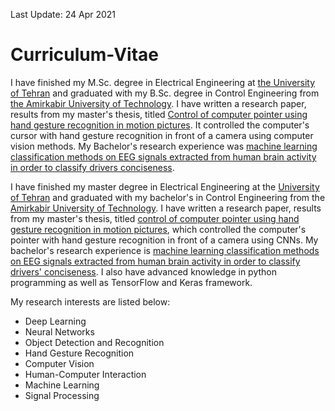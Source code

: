 Last Update: 24 Apr 2021
# Curriculum-Vitae

I have finished my M.Sc. degree in Electrical Engineering at [the University of Tehran](https://ut.ac.ir/en) and graduated with my B.Sc. degree in Control Engineering from [the Amirkabir University of Technology](https://aut.ac.ir/en). I have written a research paper, results from my master's thesis, titled [Control of computer pointer using hand gesture recognition in motion pictures](https://github.com/Youlenda/Mouse-using-hand-gesture-recognition-). It controlled the computer's cursor with hand gesture recognition in front of a camera using computer vision methods. My Bachelor's research experience was [machine learning classification methods on EEG signals extracted from human brain activity in order to classify drivers conciseness](https://github.com/Youlenda/Driver-s-consciousness-level-analysis-using-EEG-signals). 


I  have finished my master degree in Electrical Engineering at the [University of Tehran](https://ut.ac.ir/en) and graduated with my bachelor's in Control Engineering from the [Amirkabir University of Technology](https://aut.ac.ir/en). I have written a research paper, results from my master's thesis, titled [control of computer pointer using hand gesture recognition in motion pictures](https://github.com/Youlenda/Mouse-using-hand-gesture-recognition-), which controlled the computer's pointer with hand gesture recognition in front of a camera using CNNs. My bachelor's research experience is [machine learning classification methods on EEG signals extracted from human brain activity in order to classify drivers' conciseness](https://github.com/Youlenda/Driver-s-consciousness-level-analysis-using-EEG-signals). I also have advanced knowledge in python programming as well as TensorFlow and Keras framework.

My research interests are listed below:

* Deep Learning
* Neural Networks
* Object Detection and Recognition
* Hand Gesture Recognition
* Computer Vision
* Human-Computer Interaction
* Machine Learning
* Signal Processing
